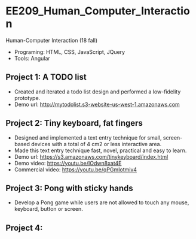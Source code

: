 # EE209_Human_Computer_Interaction
Human-Computer Interaction (18 fall)
- Programing: HTML, CSS, JavaScript, JQuery
- Tools: Angular

## Project 1: A TODO list
- Created and iterated a todo list design and performed a low-fidelity prototype.
- Demo url: http://mytodolist.s3-website-us-west-1.amazonaws.com

## Project 2: Tiny keyboard, fat fingers
- Designed and implemented a text entry technique for small, screen-based devices with a total of 4 cm2 or less interactive area.
- Made this text entry technique fast, novel, practical and easy to learn.
- Demo url: https://s3.amazonaws.com/tinykeyboard/index.html
- Demo video: https://youtu.be/IOdwn8xat4E
- Commercial video: https://youtu.be/qPGmIotmiv4


## Project 3: Pong with sticky hands
- Develop a Pong game while users are not allowed to touch any mouse, keyboard, button or screen.

## Project 4:
